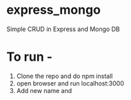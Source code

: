 # express_mongo
Simple CRUD in Express and Mongo DB

# To run -

1. Clone the repo and do npm install
2. open browser and run localhost:3000 
3. Add new name and 
